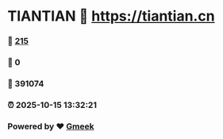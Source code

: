 # TIANTIAN :link: https://tiantian.cn 
### :page_facing_up: [215](https://tiantian.cn/tag.html) 
### :speech_balloon: 0 
### :hibiscus: 391074 
### :alarm_clock: 2025-10-15 13:32:21 
### Powered by :heart: [Gmeek](https://github.com/Meekdai/Gmeek)
